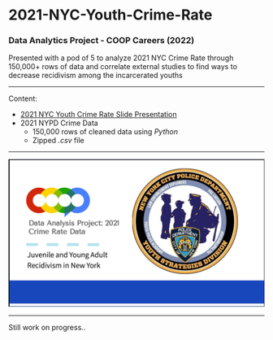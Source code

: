 # 2021-NYC-Youth-Crime-Rate
### Data Analytics Project - COOP Careers (2022)
Presented with a pod of 5 to analyze 2021 NYC Crime Rate through 150,000+ rows of data and correlate external studies to find ways to decrease recidivism among the incarcerated youths

---
Content:
* [2021 NYC Youth Crime Rate Slide Presentation](https://github.com/angeloparayno/2021-NYC-Youth-Crime-Rate/blob/main/2021%20NYC%20Youth%20Crime%20Rate%20Slide%20Presentation.pdf)
* 2021 NYPD Crime Data 
  * 150,000 rows of cleaned data using *Python*
  * Zipped *.csv* file

---
![](https://github.com/angeloparayno/2021-NYC-Youth-Crime-Rate/blob/main/Images/Title%20Page.png)

---
Still work on progress..
